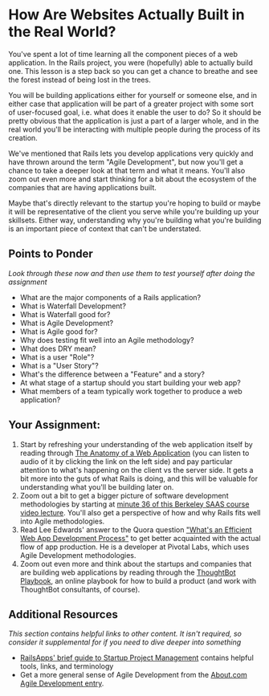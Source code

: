 # How Are Websites Actually Built in the Real World?
<!-- *Estimated Time: 2-4 hrs* -->
<!-- I dont think this lesson adds much value, it could possibly be deleted or added to an electives course -->

You've spent a lot of time learning all the component pieces of a web application.  In the Rails project, you were (hopefully) able to actually build one.  This lesson is a step back so you can get a chance to breathe and see the forest instead of being lost in the trees.  

You will be building applications either for yourself or someone else, and in either case that application will be part of a greater project with some sort of user-focused goal, i.e. what does it enable the user to do?  So it should be pretty obvious that the application is just a part of a larger whole, and in the real world you'll be interacting with multiple people during the process of its creation.

We've mentioned that Rails lets you develop applications very quickly and have thrown around the term "Agile Development", but now you'll get a chance to take a deeper look at that term and what it means.  You'll also zoom out even more and start thinking for a bit about the ecosystem of the companies that are having applications built.  

Maybe that's directly relevant to the startup you're hoping to build or maybe it will be representative of the client you serve while you're building up your skillsets.  Either way, understanding why you're building what you're building is an important piece of context that can't be understated.

## Points to Ponder

*Look through these now and then use them to test yourself after doing the assignment*

* What are the major components of a Rails application?
* What is Waterfall Development?
* What is Waterfall good for?
* What is Agile Development?
* What is Agile good for?
* Why does testing fit well into an Agile methodology?
* What does DRY mean?
* What is a user "Role"?
* What is a "User Story"?
* What's the difference between a "Feature" and a story?
* At what stage of a startup should you start building your web app?
* What members of a team typically work together to produce a web application?

## Your Assignment: 
1. Start by refreshing your understanding of the web application itself by reading through [The Anatomy of a Web Application](http://www.buildingwebapps.com/transcript/79327-anatomy-of-a-web-application) (you can listen to audio of it by clicking the link on the left side) and pay particular attention to what's happening on the client vs the server side.  It gets a bit more into the guts of what Rails is doing, and this will be valuable for understanding what you'll be building later on.
2. Zoom out a bit to get a bigger picture of software development methodologies by starting at [minute 36 of this Berkeley SAAS course video lecture](http://www.youtube.com/watch?v=Fr-B4xHZRzY&list=PLuCVssMJ_UI1DneCzaU7BpAy94CvQQgGq&index=1).  You'll also get a perspective of how and why Rails fits well into Agile methodologies.
1. Read Lee Edwards' answer to the Quora question ["What's an Efficient Web App Development Process"](http://www.quora.com/Ruby-on-Rails/Whats-an-efficient-web-app-development-process) to get better acquainted with the actual flow of app production.  He is a developer at Pivotal Labs, which uses Agile Development methodologies.
2. Zoom out even more and think about the startups and companies that are building web applications by reading through the [ThoughtBot Playbook](http://playbook.thoughtbot.com/), an online playbook for how to build a product (and work with ThoughtBot consultants, of course).


## Additional Resources

*This section contains helpful links to other content. It isn't required, so consider it supplemental for if you need to dive deeper into something*

* [RailsApps' brief guide to Startup Project Management](http://railsapps.github.io/rails-project-management.html) contains helpful tools, links, and terminology
* Get a more general sense of Agile Development from the [About.com Agile Development entry](http://ruby.about.com/od/rubyonrails/a/agile.htm).
